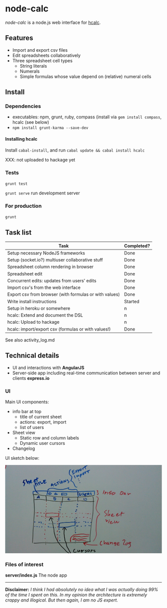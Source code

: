 node-calc
=========

*node-calc* is a node.js web interface for
[hcalc](https://github.com/SimSaladin/hcalc).


Features
--------

- Import and export csv files
- Edit spreadsheets collaboratively
- Three spreadsheet cell types
   * String literals
   * Numerals
   * Simple formulas whose value depend on (relative) numeral cells

Install
-------

### Dependencies

- executables: npm, grunt, ruby, compass (install via `gem install
  compass`, hcalc (see below)
- `npm install grunt-karma --save-dev`

#### Installing hcalc

Install `cabal-install`, and run `cabal update && cabal install hcalc`

XXX: not uploaded to hackage yet

### Tests

`grunt test`

`grunt serve` run development server

### For production

`grunt`

Task list
-----

Task | Completed?
--- | ---
Setup necessary NodeJS frameworks                      | Done
Setup (socket.io?) multiuser collaborative stuff       | Done
Spreadsheet column rendering in browser                | Done
Spreadsheet edit                                       | Done
Concurrent edits: updates from users' edits            | Done
Import csv's from the web interface                    | Done
Export csv from browser (with formulas or with values) | Done
Write install instructions                             | Started
Setup in heroku or somewhere                           | n
hcalc: Extend and document the DSL                     | n
hcalc: Upload to hackage                               | n
hcalc: import/export csv (formulas or with values!)    | Done

See also activity_log.md

Technical details
-----------------

- UI and interactions with **AngularJS**
- Server-side app including real-time communication between server and clients **express.io**

### UI

Main UI components:

- info bar at top
   * title of current sheet
   * actions: export, import
   * list of users
- Sheet view
   * Static row and column labels
   * Dynamic user cursors
- Changelog

UI sketch below:

![UI design sketch](ui_design.jpg)


### Files of interest 
**server/index.js** The node app

-----

**Disclaimer:** *I think I had absolutely no idea what I was actually doing 99%
of the time I spent on this. In my opinion the architecture is extremely crappy
and illogical. But then again, I am no JS expert.*
